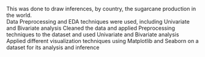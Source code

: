 This was done to draw inferences, by country, the sugarcane production in the world.    
Data Preprocessing and EDA techniques were used, including Univariate and Bivariate analysis
Cleaned the data and applied Preprocessing techniques to the dataset and used Univariate and Bivariate analysis
Applied different visualization techniques using Matplotlib and Seaborn on a dataset for its analysis and inference
